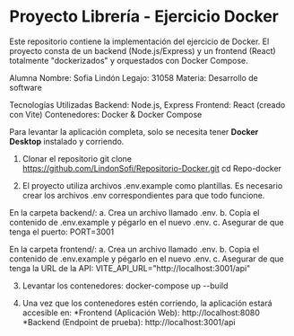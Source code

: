 # Proyecto Librería - Ejercicio Docker

Este repositorio contiene la implementación del ejercicio de Docker. El proyecto consta de un backend (Node.js/Express) y un frontend (React) totalmente "dockerizados" y orquestados con Docker Compose.

Alumna
Nombre: Sofia Lindón 
Legajo: 31058
Materia: Desarrollo de software

Tecnologías Utilizadas
Backend: Node.js, Express
Frontend: React (creado con Vite)
Contenedores: Docker & Docker Compose

Para levantar la aplicación completa, solo se necesita tener **Docker Desktop** instalado y corriendo.

1. Clonar el repositorio
  git clone https://github.com/LindonSofi/Repositorio-Docker.git
  cd Repo-docker

2. El proyecto utiliza archivos .env.example como plantillas. Es necesario crear los archivos .env correspondientes para que todo funcione. 

En la carpeta backend/:
a. Crea un archivo llamado .env.
b. Copia el contenido de .env.example y pégarlo en el nuevo .env.
c. Asegurar de que tenga el puerto: PORT=3001

En la carpeta frontend/:
a. Crea un archivo llamado .env.
b. Copia el contenido de .env.example y pégarlo en el nuevo .env.
c. Asegurar de que tenga la URL de la API: VITE_API_URL="http://localhost:3001/api"

3. Levantar los contenedores: docker-compose up --build

4. Una vez que los contenedores estén corriendo, la aplicación estará accesible en:
*Frontend (Aplicación Web): http://localhost:8080
*Backend (Endpoint de prueba): http://localhost:3001/api

